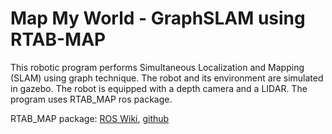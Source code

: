# Map My World - GraphSLAM using RTAB-MAP
This robotic program performs Simultaneous Localization and Mapping (SLAM) using graph technique. The robot and its environment are simulated in gazebo. The robot is equipped with a depth camera and a LIDAR. The program uses RTAB_MAP ros package.

RTAB_MAP package: [ROS Wiki](http://wiki.ros.org/rtabmap_ros), [github]( https://github.com/introlab/rtabmap_ros)

